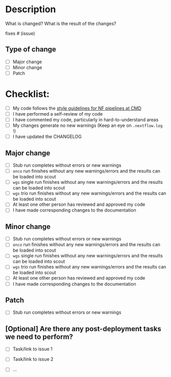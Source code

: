 <!--
# clinical-genomics-lund/nextflow_wgs pull request

Thanks for contributing to the CMD nextflow_wgs pipeline!
-->
# Description

<!--
Add a description of changes below and a description of the expected outcome.
-->

What is changed? What is the result of the changes?

<!--
    Are there any issue or issues that are linked to this PR? 
    Use Github's syntax for closing keywords: `closes #1` or `fixes #1`
-->

fixes # (issue)

## Type of change

<!--
    Major change counts as a change that breaks backward compatilbity
    Minor change is a substantial change that requires testing before deployment
    Patch is a minor change like a bug fix, code comment/style fix, etc.
-->

- [ ] Major change 
- [ ] Minor change
- [ ] Patch

# Checklist:

<!--
    The checklist below applies to all types of changes. 
    Feel free to add your own items to the checklist.
-->

- [ ] My code follows the [style guidelines for NF pipelines at CMD](http://mtlucmds1.lund.skane.se/wiki/doku.php?id=nextflow&s[]=nextflow#code_style_at_cmd)
- [ ] I have performed a self-review of my code
- [ ] I have commented my code, particularly in hard-to-understand areas
- [ ] My changes generate no new warnings (Keep an eye on `.nextflow.log` !)
- [ ] I have updated the CHANGELOG

<!--
    Select applicable checklist based on selection under # Type of change
    and delete the sections that do not apply to this PR:
-->

## Major change

- [ ] Stub run completes without errors or new warnings
- [ ] `onco` run finishes without any new warnings/errors and the results can be loaded into scout
- [ ] `wgs` single run finishes without any new warnings/errors and the results can be loaded into scout
- [ ] `wgs` trio run finishes without any new warnings/errors and the results can be loaded into scout
- [ ] At least one other person has reviewed and approved my code
- [ ] I have made corresponding changes to the documentation

## Minor change

- [ ] Stub run completes without errors or new warnings
- [ ] `onco` run finishes without any new warnings/errors and the results can be loaded into scout
- [ ] `wgs` single run finishes without any new warnings/errors and the results can be loaded into scout
- [ ] `wgs` trio run finishes without any new warnings/errors and the results can be loaded into scout
- [ ] At least one other person has reviewed and approved my code
- [ ] I have made corresponding changes to the documentation

## Patch

- [ ] Stub run completes without errors or new warnings

## [Optional] Are there any post-deployment tasks we need to perform?
 
<!--
    Some examples of post-deployment tasks are pipeline validation for a major change update
    or an update to CDM to accomodate new QC data.
-->

 - [ ] Task/link to issue 1
 - [ ] Task/link to issue 2
 - [ ] ...
 

